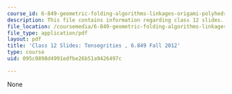 ```yaml
---
course_id: 6-849-geometric-folding-algorithms-linkages-origami-polyhedra-fall-2012
description: This file contains information regarding class 12 slides.
file_location: /coursemedia/6-849-geometric-folding-algorithms-linkages-origami-polyhedra-fall-2012/095c0898d4991edfbe26b51a9426497c_MIT6_849F12_slidesC12.pdf
file_type: application/pdf
layout: pdf
title: 'Class 12 Slides: Tensegrities , 6.849 Fall 2012'
type: course
uid: 095c0898d4991edfbe26b51a9426497c

---
```

None
